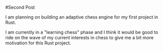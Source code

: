 #Second Post

I am planning on building an adaptive chess engine for my first project in Rust. 

I am currently in a "learning chess" phase and I think it would be good to ride on the wave of my current interests in chess to give me a bit more motivation for this Rust project.

